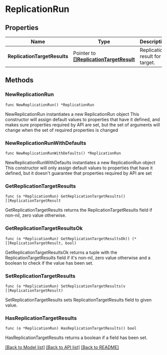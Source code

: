 # ReplicationRun

## Properties

Name | Type | Description | Notes
------------ | ------------- | ------------- | -------------
**ReplicationTargetResults** | Pointer to [**[]ReplicationTargetResult**](ReplicationTargetResult.md) | Replication result for a target. | [optional] 

## Methods

### NewReplicationRun

`func NewReplicationRun() *ReplicationRun`

NewReplicationRun instantiates a new ReplicationRun object
This constructor will assign default values to properties that have it defined,
and makes sure properties required by API are set, but the set of arguments
will change when the set of required properties is changed

### NewReplicationRunWithDefaults

`func NewReplicationRunWithDefaults() *ReplicationRun`

NewReplicationRunWithDefaults instantiates a new ReplicationRun object
This constructor will only assign default values to properties that have it defined,
but it doesn't guarantee that properties required by API are set

### GetReplicationTargetResults

`func (o *ReplicationRun) GetReplicationTargetResults() []ReplicationTargetResult`

GetReplicationTargetResults returns the ReplicationTargetResults field if non-nil, zero value otherwise.

### GetReplicationTargetResultsOk

`func (o *ReplicationRun) GetReplicationTargetResultsOk() (*[]ReplicationTargetResult, bool)`

GetReplicationTargetResultsOk returns a tuple with the ReplicationTargetResults field if it's non-nil, zero value otherwise
and a boolean to check if the value has been set.

### SetReplicationTargetResults

`func (o *ReplicationRun) SetReplicationTargetResults(v []ReplicationTargetResult)`

SetReplicationTargetResults sets ReplicationTargetResults field to given value.

### HasReplicationTargetResults

`func (o *ReplicationRun) HasReplicationTargetResults() bool`

HasReplicationTargetResults returns a boolean if a field has been set.


[[Back to Model list]](../README.md#documentation-for-models) [[Back to API list]](../README.md#documentation-for-api-endpoints) [[Back to README]](../README.md)


